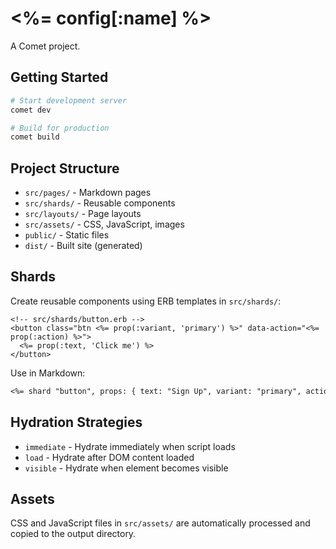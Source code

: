 # <%= config[:name] %>

A Comet project.

## Getting Started

```bash
# Start development server
comet dev

# Build for production
comet build
```

## Project Structure

- `src/pages/` - Markdown pages
- `src/shards/` - Reusable components  
- `src/layouts/` - Page layouts
- `src/assets/` - CSS, JavaScript, images
- `public/` - Static files
- `dist/` - Built site (generated)

## Shards

Create reusable components using ERB templates in `src/shards/`:

```erb
<!-- src/shards/button.erb -->
<button class="btn <%= prop(:variant, 'primary') %>" data-action="<%= prop(:action) %>">
  <%= prop(:text, 'Click me') %>
</button>
```

Use in Markdown:

```markdown
<%= shard "button", props: { text: "Sign Up", variant: "primary", action: "signup" }, hydrate: "visible" %>
```

## Hydration Strategies

- `immediate` - Hydrate immediately when script loads
- `load` - Hydrate after DOM content loaded  
- `visible` - Hydrate when element becomes visible

## Assets

CSS and JavaScript files in `src/assets/` are automatically processed and copied to the output directory.
